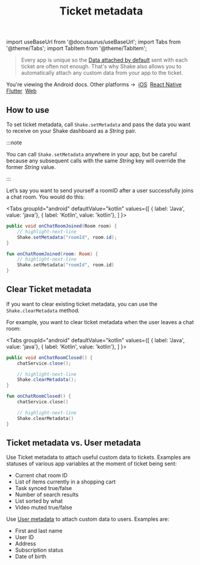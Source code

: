 ﻿---
id: ticket-metadata
title: Ticket metadata
---
import useBaseUrl from '@docusaurus/useBaseUrl';
import Tabs from '@theme/Tabs';
import TabItem from '@theme/TabItem';

>Every app is unique so the [Data attached by default](/android/configuration-and-data/data-attached-by-default) sent with each ticket are often not enough.
That's why Shake also allows you to automatically attach any custom data from your app to the ticket.

<p class="p2 mt-40">You're viewing the Android docs. Other platforms →&nbsp;
<a href="/docs/ios/configuration-and-data/ticket-metadata/">iOS</a>&nbsp;
<a href="/docs/react/configuration-and-data/ticket-metadata/">React Native</a>&nbsp;
<a href="/docs/flutter/configuration-and-data/ticket-metadata/">Flutter</a>&nbsp;
<a href="/docs/web/configuration-and-data/ticket-metadata/">Web</a>&nbsp;
</p>

## How to use

To set ticket metadata, call `Shake.setMetadata` and pass the data you want to
receive on your Shake dashboard as a *String* pair.

:::note

You can call `Shake.setMetadata` anywhere in your app, but be careful because any subsequent calls with the same *String* key will override the former *String* value.

:::

Let’s say you want to send yourself a roomID after a user successfully joins a chat room. You would do this:

<Tabs
  groupId="android"
  defaultValue="kotlin"
  values={[
    { label: 'Java', value: 'java'},
    { label: 'Kotlin', value: 'kotlin'},
  ]
}>

<TabItem value="java">

```java title="App.java"
public void onChatRoomJoined(Room room) {
    // highlight-next-line
    Shake.setMetadata("roomId", room.id);
}
```

</TabItem>

<TabItem value="kotlin">

```kotlin title="App.kt"
fun onChatRoomJoined(room: Room) {
    // highlight-next-line
    Shake.setMetadata("roomId", room.id)
}
```

</TabItem>
</Tabs>

## Clear Ticket metadata

If you want to clear existing ticket metadata, you can use the `Shake.clearMetadata` method.

For example, you want to clear ticket metadata when the user leaves a chat room:

<Tabs
  groupId="android"
  defaultValue="kotlin"
  values={[
    { label: 'Java', value: 'java'},
    { label: 'Kotlin', value: 'kotlin'},
  ]
}>

<TabItem value="java">

```java title="App.java"
public void onChatRoomClosed() {
    chatService.close();

    // highlight-next-line
    Shake.clearMetadata();
}
```

</TabItem>

<TabItem value="kotlin">

```kotlin title="App.kt"
fun onChatRoomClosed() {
    chatService.close()

    // highlight-next-line
    Shake.clearMetadata()
}
```

</TabItem>
</Tabs>

## Ticket metadata vs. User metadata

Use Ticket metadata to attach useful custom data to tickets. Examples are statuses of various app variables at the moment of ticket being sent:
* Current chat room ID
* List of items currently in a shopping cart
* Task synced true/false
* Number of search results
* List sorted by what
* Video muted true/false

Use [User metadata](android/users/update-user-metadata.md) to attach custom data to users. Examples are:
* First and last name
* User ID
* Address
* Subscription status
* Date of birth
